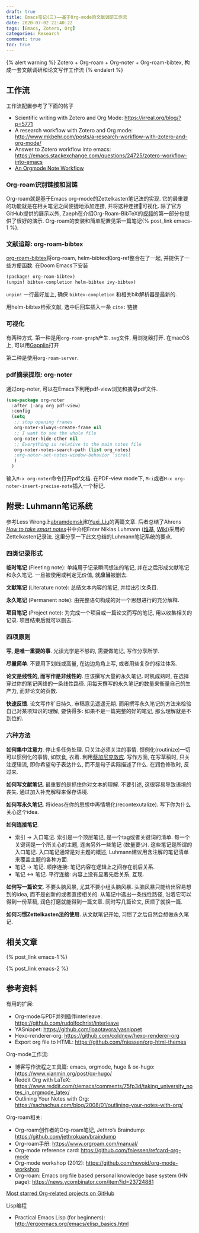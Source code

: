 ```yaml
---
draft: true
title: Emacs笔记(三)——基于Org-mode的文献调研工作流
date: 2020-07-02 22:40:22
tags: [Emacs, Zotero, Org]
categories: Research
comment: true
toc: true
---
```


{% alert warning %}
Zotero + Org-roam + Org-noter + Org-roam-bibtex, 构成一套文献调研和论文写作工作流
{% endalert %}
<!-- more -->

## 工作流

工作流配置参考了下面的帖子

- Scientific writing with Zotero and Org Mode: <https://irreal.org/blog/?p=5771>
- A research workflow with Zotero and Org mode: <http://www.mkbehr.com/posts/a-research-workflow-with-zotero-and-org-mode/>
- Answer to Zotero workflow into emacs: <https://emacs.stackexchange.com/questions/24725/zotero-workflow-into-emacs>
- [An Orgmode Note Workflow](https://rgoswami.me/posts/org-note-workflow/)

### Org-roam识别链接和回链

Org-roam就是基于Emacs org-mode的Zettelkasten笔记法的实现. 它的最重要的功能就是在相关笔记之间便捷地添加连接, 并将这种连接可视化. 除了官方GitHub提供的展示以外, Zaeph在介绍Org-Roam-BibTeX的[视频](https://www.youtube.com/watch?v=Wy9WvF5gWYg)的第一部分也提供了很好的演示. Org-roam的安装和简单配置见第一篇笔记{% post_link emacs-1 %}.

### 文献追踪: org-roam-bibtex

[org-roam-bibtex](https://github.com/org-roam/org-roam-bibtex)将org-roam, helm-bibtex和org-ref整合在了一起, 并提供了一些方便函数. 在Doom Emacs下安装

```lisp
(package! org-roam-bibtex)
(unpin! bibtex-completion helm-bibtex ivy-bibtex)
```

`unpin!` 一行最好加上, 确保 `bibtex-completion` 和相关bib解析器是最新的.

用helm-bibtex检索文献, 选中后回车插入一条 `cite:` 链接

### 可视化

有两种方式. 第一种是用`org-roam-graph`产生`.svg`文件, 用浏览器打开. 在macOS上, 可以用[Gapplin](http://gapplin.wolfrosch.com/)打开

第二种是使用`org-roam-server`.

### pdf摘录提取: org-noter

通过org-noter, 可以在Emacs下利用pdf-view浏览和摘录pdf文件.

```lisp
(use-package org-noter
  :after (:any org pdf-view)
  :config
  (setq
   ;; stop opening frames
   org-noter-always-create-frame nil
   ;; I want to see the whole file
   org-noter-hide-other nil
   ;; Everything is relative to the main notes file
   org-noter-notes-search-path (list org_notes)
   ;org-noter-set-notes-window-behavior 'scroll
   )
  )
```

输入`M-x org-noter`命令打开pdf文档. 在PDF-view mode下, `M-i`或者`M-x org-noter-insert-precise-note`插入一个标记.

## 附录: Luhmann笔记系统

参考Less Wrong上[abramdemski](https://www.lesswrong.com/posts/NfdHG6oHBJ8Qxc26s/the-zettelkasten-method-1)和[Yuxi_Liu](https://www.lesswrong.com/posts/T382CLwAjsy3fmecf/how-to-take-smart-notes-ahrens-2017)的两篇文章. 后者总结了Ahrens [*How to take smart notes*](https://takesmartnotes.com/)书中介绍Enter Niklas Luhmann ([维基](https://zh.wikipedia.org/zh/%E5%B0%BC%E5%85%8B%E6%8B%89%E6%96%AF%C2%B7%E5%8D%A2%E6%9B%BC), [Wiki](https://en.wikipedia.org/wiki/Niklas_Luhmann))采用的Zettelkasten记录法. 这里分享一下此文总结的Luhmann笔记系统的要点.

### 四类记录形式

**临时笔记** (Fleeting note): 单纯用于记录瞬间想法的笔记, 并在之后形成文献笔记和永久笔记. 一旦被使用或判定无价值, 就**应当**被删去.

**文献笔记** (Literature note): 总结文本内容的笔记, 并给出引文条目.

**永久笔记** (Permanent note): 由完整语句构成的对一个思想进行的充分解释.

**项目笔记** (Project note): 为完成一个项目或一篇论文而写的笔记, 用以收集相关的记录. 项目结束后就可以删去.

### 四项原则

**写, 是唯一重要的事**. 光读光学是不够的, 需要做笔记, 写作分享所学.

**尽量简单**. 不要用下划线或高量, 在边边角角上写, 或者用些复杂的标注体系.

**论文是线性的, 而写作是非线性的**. 应该撰写大量的永久笔记. 时机成熟时, 在选择穿过你的笔记网络的一条线性路径. 用每天撰写的永久笔记的数量来衡量自己的生产力, 而非论文的页数.

**快速反馈**. 论文写作旷日持久, 审稿意见遥遥无期. 而用撰写永久笔记的方法来检验自己对某项知识的理解, 要快得多: 如果不是一篇完整的好的笔记, 那么理解就是不到位的.

### 六种方法

**如何集中注意力**. 停止多任务处理. 只关注必须关注的事情. 惯例化(routinize)一切可以惯例化的事情, 如饮食, 衣着. 利用[蔡加尼克效应](https://zh.wikipedia.org/wiki/%E8%94%A1%E5%8A%A0%E5%B0%BC%E5%85%8B%E6%95%88%E6%87%89).
写作方面, 在写草稿时, 只关注逻辑流, 即你希望句子表达什么, 而不是句子实际描述了什么. 在润色修改时, 反过来.

**如何写文献笔记**. 最重要的是抓住你对文本的理解. 不要引述, 这很容易导致语境的丧失. 通过加入补充解释来保存语境.

**如何写永久笔记**. 将ideas在你的思想中再情境化(recontexutalize). 写下你为什么关心这个idea.

**如何连接笔记**.

- 索引 -> 入口笔记. 索引是一个顶层笔记, 是一个tag或者关键词的清单. 每一个关键词是一个所关心的主题, 连向另外一些笔记 (数量要少). 这些笔记是所谓的入口笔记. 入口笔记通常是对主题的概述, Luhmann建议用含注解的笔记清单来覆盖主题的各种方面.
- 笔记 -> 笔记. 顺序连接: 笔记内容在逻辑上之间存在前后关系.
- 笔记 <-> 笔记. 平行连接: 内容上没有显著先后关系, 互现.

**如何写一篇论文**. 不要头脑风暴, 尤其不要小组头脑风暴. 头脑风暴只能给出容易想到的idea, 而不是创新的或者直接相关的. 从笔记中选出一条线性路径, 沿着它可以得到一份草稿, 润色打磨就能得到一篇文章. 同时写几篇论文, 厌烦了就换一篇.

**如何习惯Zettelkasten法的使用**. 从文献笔记开始, 习惯了之后自然会想做永久笔记.

## 相关文章

{% post_link emacs-1 %}

{% post_link emacs-2 %}

## 参考资料

有用的扩展:

- Org-mode与PDF并列插件interleave: <https://github.com/rudolfochrist/interleave>
- YASnippet: <https://github.com/joaotavora/yasnippet>
- Hexo-renderer-org: <https://github.com/coldnew/hexo-renderer-org>
- Export org file to HTML: <https://github.com/fniessen/org-html-themes>

Org-mode工作流:

- 博客写作流程之工具篇: emacs, orgmode, hugo & ox-hugo: <https://www.xianmin.org/post/ox-hugo/>
- Reddit Org with LaTeX: <https://www.reddit.com/r/emacs/comments/75fp3d/taking_university_notes_in_orgmode_latex/>
- Outlining Your Notes with Org: <https://sachachua.com/blog/2008/01/outlining-your-notes-with-org/>

Org-roam相关:

- Org-roam创作者的Org-roam笔记, Jethro’s Braindump: <https://github.com/jethrokuan/braindump>
- Org-roam手册: <https://www.orgroam.com/manual/>
- Org-mode reference card: <https://github.com/fniessen/refcard-org-mode>
- Org-mode workshop (2012): <https://github.com/novoid/org-mode-workshop>
- Org-roam: Emacs org file based personal knowledge base system (HN page): <https://news.ycombinator.com/item?id=23724881>

[Most starred Org-related projects on GitHub](https://github.com/search?l=Emacs+Lisp&o=desc&q=org-mode&s=stars&type=Repositories)

Lisp编程

- Practical Emacs Lisp (for beginners): <http://ergoemacs.org/emacs/elisp_basics.html>
